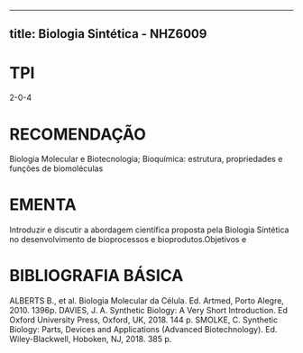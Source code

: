 
---
title: Biologia Sintética - NHZ6009 
---

# TPI

2-0-4

# RECOMENDAÇÃO

Biologia Molecular e Biotecnologia; Bioquímica: estrutura, propriedades e funções de biomoléculas

# EMENTA

Introduzir e discutir a abordagem científica proposta pela Biologia Sintética no desenvolvimento de bioprocessos e bioprodutos.Objetivos e

# BIBLIOGRAFIA BÁSICA

ALBERTS B., et al. Biologia Molecular da Célula. Ed. Artmed, Porto Alegre, 2010. 1396p.
DAVIES, J. A. Synthetic Biology: A Very Short Introduction. Ed Oxford University Press, Oxford, UK, 2018. 144 p.
SMOLKE, C. Synthetic Biology: Parts, Devices and Applications (Advanced Biotechnology). Ed. Wiley-Blackwell, Hoboken, NJ, 2018. 385 p.
        